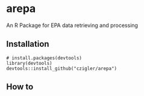 # arepa

An R Package for EPA data retrieving and processing

## Installation

```
# install.packages(devtools)
library(devtools)
devtools::install_github("czigler/arepa")
```
## How to
